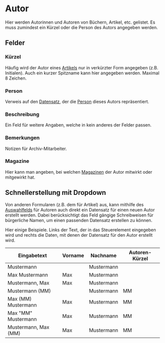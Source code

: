 Autor
=====

Hier werden Autorinnen und Autoren von Büchern, Artikel, etc. gelistet. Es muss zumindest ein Kürzel oder die Person des
Autors angegeben werden.

## Felder

### Kürzel

Häufig wird der Autor eines [Artikels](artikel.md "Artikel") nur in verkürzter Form angegeben (z.B. Initialen).
Auch ein kurzer Spitzname kann hier angegeben werden. Maximal 8 Zeichen.

### Person

Verweis auf den [Datensatz](datensatz.md "Datensatz"), der die
[Person](person.md "Person") dieses Autors repräsentiert.

### Beschreibung

Ein Feld für weitere Angaben, welche in kein anderes der Felder passen.

### Bemerkungen

Notizen für Archiv-Mitarbeiter.

### Magazine

Hier kann man angeben, bei welchen [Magazinen](magazin.md "Magazin") der Autor mitwirkt oder mitgewirkt hat.

## Schnellerstellung mit Dropdown

Von anderen Formularen (z.B. dem für Artikel) aus, kann mithilfe des 
[Auswahlfelds](bedienelement.md#kombinationsfeldcombobox) für Autoren auch direkt ein Datensatz für einen neuen Autor 
erstellt werden.
Dabei berücksichtigt das Feld gängige Schreibweisen für bürgerliche Namen, um einen passenden Datensatz erstellen zu
können.

Hier einige Beispiele. Links der Text, der in das Steuerelement eingegeben wird und rechts die Daten, mit denen der
Datensatz für den Autor erstellt wird.

| Eingabetext          | Vorname | Nachname   | Autoren-Kürzel |
|----------------------|---------|------------|----------------|
| Mustermann           |         | Mustermann |                |
| Max Mustermann       | Max     | Mustermann |                |
| Mustermann, Max      | Max     | Mustermann |                |
| Mustermann (MM)      |         | Mustermann | MM             |
| Max (MM) Mustermann  | Max     | Mustermann | MM             |
| Max "MM" Mustermann  | Max     | Mustermann | MM             |
| Mustermann, Max (MM) | Max     | Mustermann | MM             |
